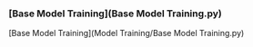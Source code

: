 ### [Base Model Training](Base Model Training.py) 
[Base Model Training](Model Training/Base Model Training.py)

